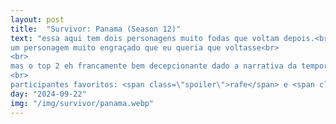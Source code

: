 ```yaml
---
layout: post
title:  "Survivor: Panama (Season 12)"
text: "essa aqui tem dois personagens muito fodas que voltam depois.<br>
um personagem muito engraçado que eu queria que voltasse<br>
<br>
mas o top 2 eh francamente bem decepcionante dado a narrativa da temporada<br>
<br>
participantes favoritos: <span class=\"spoiler\">rafe</span> e <span class=\"spoiler\">brian</span>"
day: "2024-09-22"
img: "/img/survivor/panama.webp"
---
```

